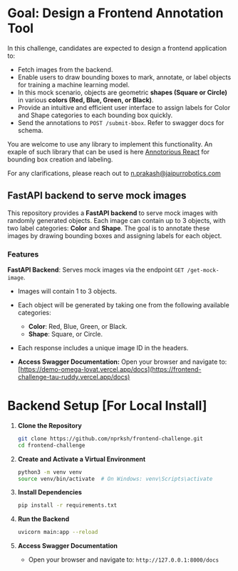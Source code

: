 # Goal: Design a Frontend Annotation Tool

In this challenge, candidates are expected to design a frontend application to:
   - Fetch images from the backend.
   - Enable users to draw bounding boxes to mark, annotate, or label objects for training a machine learning model.
   - In this mock scenario, objects are geometric **shapes (Square or Circle)** in various **colors (Red, Blue, Green, or Black)**.
   - Provide an intuitive and efficient user interface to assign labels for Color and Shape categories to each bounding box quickly.
   - Send the annotations to `POST /submit-bbox`. Refer to swagger docs for schema.

You are welcome to use any library to implement this functionality. An exaple of such library that can be used is here [Annotorious React](https://annotorious.dev/react/custom-popups/) for bounding box creation and labeling.

For any clarifications, please reach out to n.prakash@jaipurrobotics.com

## FastAPI backend to serve mock images

This repository provides a **FastAPI backend** to serve mock images with randomly generated objects. Each image can contain up to 3 objects, with two label categories: **Color** and **Shape**. The goal is to annotate these images by drawing bounding boxes and assigning labels for each object.

### Features
**FastAPI Backend**: Serves mock images via the endpoint `GET /get-mock-image`.
   - Images will contain 1 to 3 objects.
   - Each object will be generated by taking one from the following available categories:
     - **Color**: Red, Blue, Green, or Black.
     - **Shape**: Square, or Circle.
   - Each response includes a unique image ID in the headers.

   - **Access Swagger Documentation:** Open your browser and navigate to: [https://demo-omega-lovat.vercel.app/docs](https://frontend-challenge-tau-ruddy.vercel.app/docs)






# Backend Setup [For Local Install] 

1. **Clone the Repository**
   ```bash
   git clone https://github.com/nprksh/frontend-challenge.git
   cd frontend-challenge
   ```

2. **Create and Activate a Virtual Environment**
   ```bash
   python3 -m venv venv
   source venv/bin/activate  # On Windows: venv\Scripts\activate
   ```

3. **Install Dependencies**
   ```bash
   pip install -r requirements.txt
   ```

4. **Run the Backend**
   ```bash
   uvicorn main:app --reload
   ```

5. **Access Swagger Documentation**
   - Open your browser and navigate to: `http://127.0.0.1:8000/docs`






